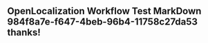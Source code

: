 <properties
ms.topic="hero-topic"
ms.test1="hero-topic"
ms.test2="test"/>

## OpenLocalization Workflow Test MarkDown 984f8a7e-f647-4beb-96b4-11758c27da53 thanks!
